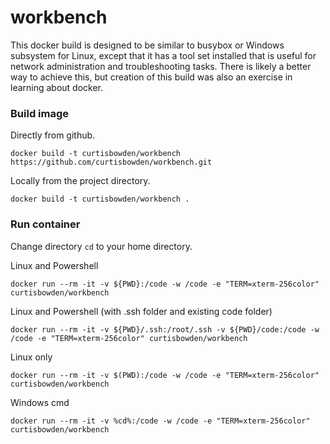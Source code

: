 # workbench

  This docker build is designed to be similar to busybox or Windows subsystem for Linux, except that it has a tool set installed that is useful for network administration and troubleshooting tasks.  There is likely a better way to achieve this, but creation of this build was also an exercise in learning about docker.
  
### Build image

Directly from github.

    docker build -t curtisbowden/workbench https://github.com/curtisbowden/workbench.git
    
Locally from the project directory.

    docker build -t curtisbowden/workbench .
    
### Run container

Change directory `cd` to your home directory.

Linux and Powershell
    
    docker run --rm -it -v ${PWD}:/code -w /code -e "TERM=xterm-256color" curtisbowden/workbench
    
Linux and Powershell (with .ssh folder and existing code folder)

    docker run --rm -it -v ${PWD}/.ssh:/root/.ssh -v ${PWD}/code:/code -w /code -e "TERM=xterm-256color" curtisbowden/workbench
    
Linux only

    docker run --rm -it -v $(PWD):/code -w /code -e "TERM=xterm-256color" curtisbowden/workbench
    
Windows cmd

    docker run --rm -it -v %cd%:/code -w /code -e "TERM=xterm-256color" curtisbowden/workbench
